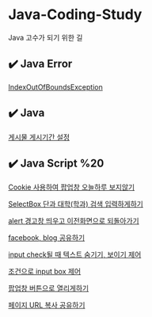# Java-Coding-Study
Java 고수가 되기 위한 길



## ✔️ Java Error
[IndexOutOfBoundsException](./Java%20Error/IndexOutOfBoundsException.md)


## ✔️ Java
[게시물 게시기간 설정](.Java/게시물%20게시기간%20설정.md)


## ✔️ Java Script %20

[Cookie 사용하여 팝업창 오늘하루 보지않기](./Javascript/Cookie%20사용%20팝업창%20오늘하루%20보지않기.md)

[SelectBox 단과 대학(학과) 검색 입력하게하기](./Javascript/SelectBox%20단과%20대학(학과)%20검색%20입력하게하기.md)

[alert 경고창 띄우고 이전화면으로 되돌아가기](./Javascript/alert%20경고창%20띄우고%20이전화면으로%20되돌아가기.md)

[facebook, blog 공유하기](.//Javascript/facebook,%20blog%20공유하기.md)

[input check될 때 텍스트 숨기기, 보이기 제어](./Javascript/input%20check될%20때%20텍스트%20숨기기,%20보이기%20제어.md)

[조건으로 input box 제어](./Javascript/조건으로%20input%20box%20제어.md)

[팝업창 버튼으로 열리게하기](./Javascript/팝업창%20버튼으로%20열리게하기.md)

[페이지 URL 복사 공유하기](./Javascript/페이지%20URL%20복사%20공유하기.md)

